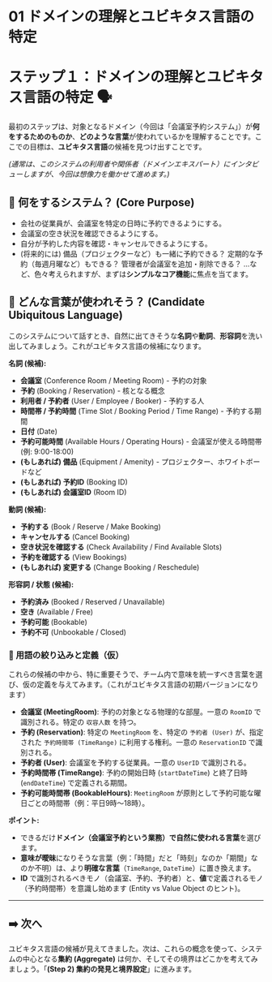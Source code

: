 # 01 ドメインの理解とユビキタス言語の特定

# ステップ１：ドメインの理解とユビキタス言語の特定 🗣️

最初のステップは、対象となるドメイン（今回は「会議室予約システム」）が**何をするためのものか**、**どのような言葉**が使われているかを理解することです。ここでの目標は、**ユビキタス言語**の候補を見つけ出すことです。

*(通常は、このシステムの利用者や関係者（ドメインエキスパート）にインタビューしますが、今回は想像力を働かせて進めます。)*

## 🤔 何をするシステム？ (Core Purpose)

- 会社の従業員が、会議室を特定の日時に予約できるようにする。
- 会議室の空き状況を確認できるようにする。
- 自分が予約した内容を確認・キャンセルできるようにする。
- (将来的には) 備品（プロジェクターなど）も一緒に予約できる？ 定期的な予約（毎週月曜など）もできる？ 管理者が会議室を追加・削除できる？ ...など、色々考えられますが、まずは**シンプルなコア機能**に焦点を当てます。

## 💬 どんな言葉が使われそう？ (Candidate Ubiquitous Language)

このシステムについて話すとき、自然に出てきそうな**名詞**や**動詞**、**形容詞**を洗い出してみましょう。これがユビキタス言語の候補になります。

**名詞 (候補):**

- **会議室** (Conference Room / Meeting Room) - 予約の対象
- **予約** (Booking / Reservation) - 核となる概念
- **利用者 / 予約者** (User / Employee / Booker) - 予約する人
- **時間帯 / 予約時間** (Time Slot / Booking Period / Time Range) - 予約する期間
- **日付** (Date)
- **予約可能時間** (Available Hours / Operating Hours) - 会議室が使える時間帯 (例: 9:00-18:00)
- **(もしあれば) 備品** (Equipment / Amenity) - プロジェクター、ホワイトボードなど
- **(もしあれば) 予約ID** (Booking ID)
- **(もしあれば) 会議室ID** (Room ID)

**動詞 (候補):**

- **予約する** (Book / Reserve / Make Booking)
- **キャンセルする** (Cancel Booking)
- **空き状況を確認する** (Check Availability / Find Available Slots)
- **予約を確認する** (View Bookings)
- **(もしあれば) 変更する** (Change Booking / Reschedule)

**形容詞 / 状態 (候補):**

- **予約済み** (Booked / Reserved / Unavailable)
- **空き** (Available / Free)
- **予約可能** (Bookable)
- **予約不可** (Unbookable / Closed)

### 📝 用語の絞り込みと定義（仮）

これらの候補の中から、特に重要そうで、チーム内で意味を統一すべき言葉を選び、仮の定義を与えてみます。（これがユビキタス言語の初期バージョンになります）

- **会議室 (MeetingRoom)**: 予約の対象となる物理的な部屋。一意の `RoomID` で識別される。特定の `収容人数` を持つ。
- **予約 (Reservation)**: 特定の `MeetingRoom` を、特定の `予約者 (User)` が、指定された `予約時間帯 (TimeRange)` に利用する権利。一意の `ReservationID` で識別される。
- **予約者 (User)**: 会議室を予約する従業員。一意の `UserID` で識別される。
- **予約時間帯 (TimeRange)**: 予約の開始日時 (`startDateTime`) と終了日時 (`endDateTime`) で定義される期間。
- **予約可能時間帯 (BookableHours)**: `MeetingRoom` が原則として予約可能な曜日ごとの時間帯（例：平日9時～18時）。

**ポイント:**

- できるだけ**ドメイン（会議室予約という業務）で自然に使われる言葉**を選びます。
- **意味が曖昧**になりそうな言葉（例：「時間」だと「時刻」なのか「期間」なのか不明）は、より**明確な言葉**（`TimeRange`, `DateTime`）に置き換えます。
- **ID** で識別されるべきモノ（会議室、予約、予約者）と、**値**で定義されるモノ（予約時間帯）を意識し始めます (Entity vs Value Object のヒント)。

---

## ➡️ 次へ

ユビキタス言語の候補が見えてきました。次は、これらの概念を使って、システムの中心となる**集約 (Aggregate)** は何か、そしてその境界はどこかを考えてみましょう。「**(Step 2) 集約の発見と境界設定**」に進みます。